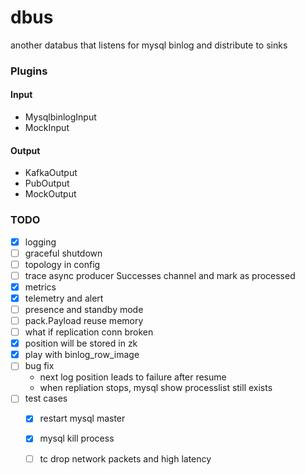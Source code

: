 # dbus
another databus that listens for mysql binlog and distribute to sinks

### Plugins

#### Input

- MysqlbinlogInput
- MockInput

#### Output

- KafkaOutput
- PubOutput
- MockOutput

### TODO

- [X] logging
- [ ] graceful shutdown
- [ ] topology in config
- [ ] trace async producer Successes channel and mark as processed
- [X] metrics
- [X] telemetry and alert
- [ ] presence and standby mode
- [ ] pack.Payload reuse memory
- [ ] what if replication conn broken
- [X] position will be stored in zk
- [X] play with binlog_row_image
- [ ] bug fix
  - next log position leads to failure after resume
  - when repliation stops, mysql show processlist still exists
- [ ] test cases
  - [X] restart mysql master
  - [X] mysql kill process
  - [ ] tc drop network packets and high latency


